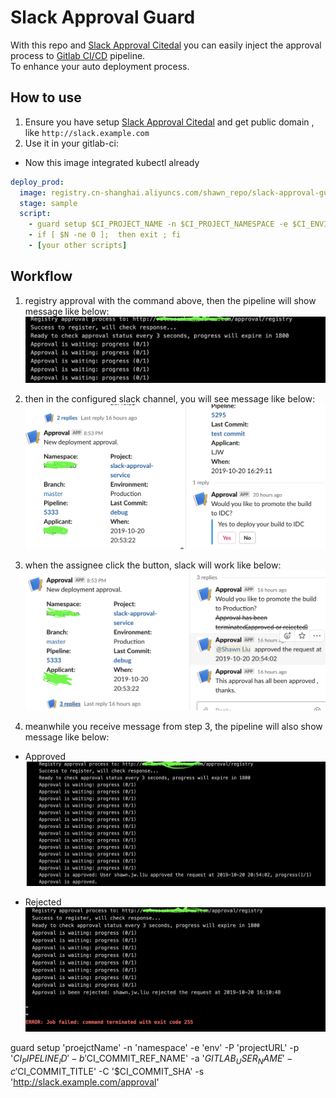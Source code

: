 # Slack Approval Guard
With this repo and [Slack Approval Citedal](https://github.com/shawnliujw/slack-approval-citadel) you can easily inject the approval process to [Gitlab CI/CD](https://docs.gitlab.com/ee/ci/)  pipeline.  
To enhance your auto deployment process.

## How to use  
1. Ensure you have setup [Slack Approval Citedal](https://github.com/shawnliujw/slack-approval-citadel) and get public domain , like `http://slack.example.com`  
2. Use it in your gitlab-ci:  
* Now this image integrated kubectl already
```yaml
deploy_prod:
  image: registry.cn-shanghai.aliyuncs.com/shawn_repo/slack-approval-guard
  stage: sample
  script:
    - guard setup $CI_PROJECT_NAME -n $CI_PROJECT_NAMESPACE -e $CI_ENVIRONMENT_NAME -P $CI_PROJECT_URL -p $CI_PIPELINE_ID -b $CI_COMMIT_REF_NAME -a $GITLAB_USER_NAME -c $CI_COMMIT_TITLE -C $CI_COMMIT_SHA -s 'http://slack.example.com/approval'
    - if [ $N -ne 0 ];  then exit ; fi
    - [your other scripts]
```

## Workflow  
1. registry approval with the command above, then the pipeline will show message like below:  
![Waiting Approve](./images/registry.png)
2. then in the configured slack channel, you will see message like below:  
![Slack Approval Message](./images/slace-approving.png)  

3. when the assignee click the button, slack will work like below:  
![Slack Approved](./images/slack-approved.png)

4. meanwhile you receive message from step 3, the pipeline will also show message like below:  
* Approved  
![Approved](./images/approved.png)  

* Rejected  
![Rejected](./images/rejected.png)


guard setup 'proejctName' -n 'namespace' -e 'env' -P 'projectURL' -p '$CI_PIPELINE_ID' -b '$CI_COMMIT_REF_NAME' -a '$GITLAB_USER_NAME' -c '$CI_COMMIT_TITLE' -C '$CI_COMMIT_SHA' -s 'http://slack.example.com/approval'
